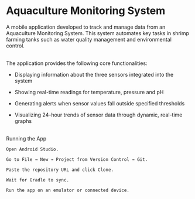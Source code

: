 # Aquaculture Monitoring System

  

A mobile application developed to track and manage data from an Aquaculture Monitoring System. This system automates key tasks in shrimp farming tanks such as water quality management and environmental control.

<br>
The application provides the following core functionalities:

 
- Displaying information about the three sensors integrated into the system

- Showing real-time readings for temperature, pressure and pH

- Generating alerts when sensor values fall outside specified thresholds

-	 Visualizing 24-hour trends of sensor data through dynamic, real-time graphs 


<br>Running the App <br>
   
    Open Android Studio.
    
    Go to File → New → Project from Version Control → Git.
    
    Paste the repository URL and click Clone.
    
    Wait for Gradle to sync.
    
    Run the app on an emulator or connected device.
